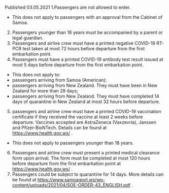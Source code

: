 Published 03.05.2021
1.Passengers are not allowed to enter.
- This does not apply to passengers with an approval from the Cabinet of Samoa.
2. Passengers younger than 18 years must be accompanied by a parent or legal guardian.
3. Passengers and airline crew must have a printed negative COVID-19 RT-PCR test taken at most 72 hours before departure from the first embarkation point.
4. Passengers must have a printed COVID-19 antibody test result issued at most 5 days before departure from the first embarkation point.
- This does not apply to:
- passengers arriving from Samoa (American);
- passengers arriving from New Zealand. They must have been in New Zealand for more than 28 days;
- passengers arriving from New Zealand. They must have completed 14 days of quarantine in New Zealand at most 32 hours before departure.
5. passengers and airline crew must have a printed COVID-19 vaccination certificate if they received the vaccine at least 2 weeks before departure. Vaccines accepted are AstraZeneca (Vaxzevria), Janssen and Pfizer-BioNTech. Details can be found at <a href="https://www.health.gov.ws/">https://www.health.gov.ws/</a> .
- This does not apply to passengers younger than 18 years.
6. Passengers and airline crew must present a printed medical clearance form upon arrival. The form must be completed at most 120 hours before departure from the first embarkation point at <a href="https://www.health.gov.ws/">https://www.health.gov.ws/</a> .
7. Passengers could be subject to quarantine for 14 days. More details can be found at <a href="https://www.samoagovt.ws/wp-content/uploads/2021/04/SOE-ORDER-43_ENGLISH.pdf">https://www.samoagovt.ws/wp-content/uploads/2021/04/SOE-ORDER-43_ENGLISH.pdf</a> .

